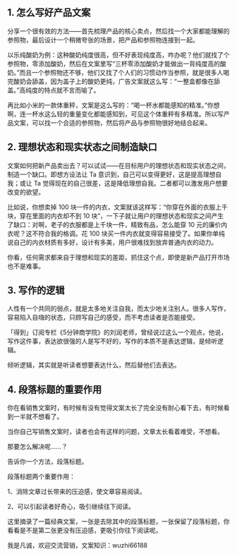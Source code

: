 ## 1. 怎么写好产品文案
分享一个很有效的方法——首先梳理产品的核心卖点，然后找一个大家都能理解的参照物，最后设计一个稍微夸张的场景，把产品和参照物连接到一起。

以乐纯酸奶为例：这种酸奶纯度很高，但不好表现纯度高，咋办呢？他们就找了个参照物，零添加酸奶，然后在文案里写“三杯零添加酸奶才能做出一背纯度高的酸奶。”而且一个参照物还不够，他们又找了个人们的习惯动作当参照，就是很多人喝完酸奶会舔盖，因为盖子上的酸奶更纯，广告文案就这么写：“一整盒都像在舔盖。”高纯度的特点就不言而喻了。

再比如小米的一款体重秤，文案是这么写的：“喝一杯水都能感知的精准。”你想啊，连一杯水这么轻的重量变化都能感知到，可见这个体重秤有多精准。所以写产品文案，可以找一个合适的参照物，然后将产品与参照物很好地结合起来。

## 2. 理想状态和现实状态之间制造缺口
文案如何把新产品卖出去？可以试试——在目标用户的理想状态和现实状态之间，制造一个缺口。即想方设法让 Ta 意识到，自己可以变得更好，这是提高理想自我；或让 Ta 觉得现在的自己很差，这是降低理想自我。二者都可以激发用户想要改变的欲望。

比如说，你想卖掉 100 块一件的内衣，文案就该这样写：“你穿在外面的衣服上千块，穿在里面的内衣却不到 10 块”，一下子就让用户的理想状态和现实之间产生了缺口：对啊，老子的衣服都是上千块一件，精致有品，怎么能穿 10 元的廉价内衣呢？这不符合我的格调。花 100 块买一件内衣就变得容易接受了。如果你单纯说自己的内衣材质有多好，设计有多美，用户很难找到放弃普通内衣的动力。

你看，任何需求都来自于理想和现实的差距，抓住这个点，即使是新产品打开市场也不是难事。

## 3. 写作的逻辑
人性有一个共同的弱点，就是太多地关注自我，而太少地关注别人。很多人写作，容易陷入自嗨的状态，只顾写自己的感受，而不考虑读者是否能接受。

「得到」订阅专栏《5分钟商学院》的刘润老师，曾经说过这么一个观点，他说，写作这件事，表达欲很强的人是写不好的，写作的本质不是表达逻辑，是倾听逻辑。

倾听逻辑，其实就是听读者想要表达什么，然后替他们去表达。

## 4. 段落标题的重要作用

你在看销售文案时，有时候有没有觉得文案太长了完全没有耐心看下去，有时候看到一半就不想看了。

当你自己写销售文案时，读者也会有这样的问题，文章太长看着难受，不想看。

那要怎么解决呢……？

告诉你一个方法，段落标题。

段落标题两个重要作用：

1、消除文章过长带来的压迫感，使文章容易阅读。

2、可以引起读者好奇心，吸引继续往下阅读。

这里摘录了一篇经典文案，一张是去除其中的段落标题，一张保留了段落标题，你看看是不是第二张更没有压迫感，更吸引你往下阅读呢。

我是凡诚，欢迎交流营销，文案知识：wuzhi66188



